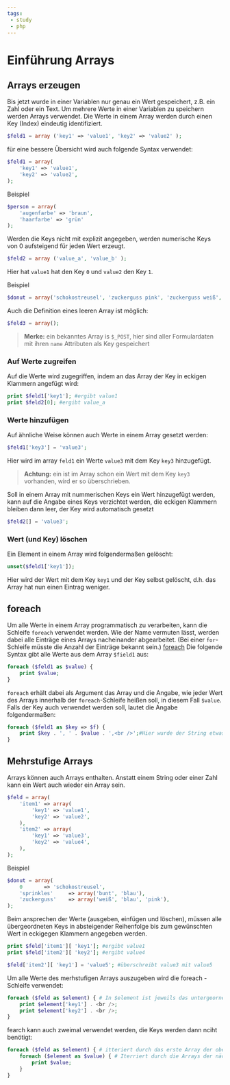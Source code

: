 ```yaml
---
tags:
 - study
 - php
---
```

# Einführung Arrays

## Arrays erzeugen

Bis jetzt wurde in einer Variablen nur genau ein Wert gespeichert, z.B. ein Zahl oder ein Text. Um mehrere Werte in einer Variablen zu speichern werden Arrays verwendet. Die Werte in einem Array werden durch einen Key (Index) eindeutig identifiziert.
```php
$feld1 = array ('key1' => 'value1', 'key2' => 'value2' );
```
für eine bessere Übersicht wird auch folgende Syntax verwendet:
```php
$feld1 = array(
	'key1' => 'value1',
	'key2' => 'value2',
);
```
Beispiel
```php
$person = array(
	'augenfarbe' => 'braun',
	'haarfarbe' => 'grün'
);
```
Werden die Keys nicht mit explizit angegeben, werden numerische Keys von 0 aufsteigend für jeden Wert erzeugt.
```php
$feld2 = array ('value_a', 'value_b' );
```
Hier hat `value1` hat den Key `0` und `value2` den Key `1`.

Beispiel
```php
$donut = array('schokostreusel', 'zuckerguss pink', 'zuckerguss weiß', 'sprinkles bunt');
```

Auch die Definition eines leeren Array ist möglich:
```php
$feld3 = array();
```
> **Merke:** ein bekanntes Array is `$_POST`, hier sind aller Formulardaten mit ihren `name` Attributen als Key gespeichert

### Auf Werte zugreifen
Auf die Werte wird zugegriffen, indem an das Array der Key in eckigen Klammern angefügt wird:
```php
print $feld1['key1']; #ergibt value1
print $feld2[0]; #ergibt value_a
```
### Werte hinzufügen

Auf ähnliche Weise können auch Werte in einem Array gesetzt werden:
```php
$feld1['key3'] = 'value3';
```
Hier wird im array `feld1` ein Werte `value3` mit dem Key `key3` hinzugefügt.

> **Achtung:** ein ist im Array schon ein Wert mit dem Key `key3` vorhanden, wird er so überschrieben.

Soll in einem Array mit nummerischen Keys ein Wert hinzugefügt werden, kann auf die Angabe eines Keys verzichtet werden, die eckigen Klammern bleiben dann leer, der Key wird automatisch gesetzt
```php
$feld2[] = 'value3';
```
### Wert (und Key) löschen
Ein Element in einem Array wird folgendermaßen gelöscht:
```php
unset($feld1['key1']);
```
Hier wird der Wert mit dem Key `key1` und der Key selbst gelöscht, d.h. das Array hat nun einen Eintrag weniger.

## foreach
Um alle Werte in einem Array programmatisch zu verarbeiten, kann die Schleife `foreach` verwendet werden. Wie der Name vermuten lässt, werden dabei alle Einträge eines Arrays nacheinander abgearbeitet. (Bei einer `for`-Schleife müsste die Anzahl der Einträge bekannt sein.) [foreach](http://php.net/manual/de/control-structures.foreach.php)
Die folgende Syntax gibt alle Werte aus dem Array `$field1` aus:
```php
foreach ($feld1 as $value) {
	print $value;
}
```
`foreach` erhält dabei als Argument das Array und die Angabe, wie jeder Wert des Arrays innerhalb der `foreach`-Schleife heißen soll, in diesem Fall `$value`. Falls der Key auch verwendet werden soll, lautet die Angabe folgendermaßen:
```php
foreach ($feld1 as $key => $f) {
	print $key . ', ' . $value . ',<br />';#Hier wurde der String etwas erweitert.
}
```

## Mehrstufige Arrays
Arrays können auch Arrays enthalten. Anstatt einem String oder einer Zahl kann ein Wert auch wieder ein Array sein.
```php
$feld = array(
	'item1' => array(
 		'key1' => 'value1',
 		'key2' => 'value2',
 	),
 	'item2' => array(
 		'key1' => 'value3',
 		'key2' => 'value4',
 	),
);
```
Beispiel
```php
$donut = array(
	0 		=> 'schokostreusel',
	'sprinkles' 	=> array('bunt', 'blau'),
	'zuckerguss' 	=> array('weiß', 'blau', 'pink'),
);
```

Beim ansprechen der Werte (ausgeben, einfügen und löschen), müssen alle übergeordneten Keys in absteigender Reihenfolge bis zum gewünschten Wert in eckigegen Klammern angegeben werden.

```php
print $feld['item1'][ 'key1']; #ergibt value1
print $feld['item2'][ 'key2']; #ergibt value4

$feld['item2'][ 'key1'] = 'value5'; #überschreibt value3 mit value5
```

Um alle Werte des merhstufigen Arrays auszugeben wird die foreach - Schleife verwendet:
```php
foreach ($feld as $element) { # In $element ist jeweils das untergeornete Array gespeichert
	print $element['key1'] . <br />;
	print $element['key2'] . <br />;
}
```

fearch kann auch zweimal verwendet werden, die Keys werden dann nciht benötigt:
```php
foreach ($feld as $element) { # itteriert durch das erste Array der obersten Ebene
	foreach ($element as $value) { # Iterriert durch die Arrays der nächsten Ebene
		print $value;
	}
}
```


